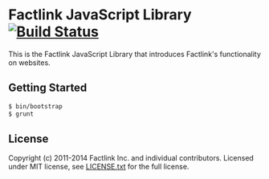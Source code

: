 # Factlink JavaScript Library [![Build Status](https://travis-ci.org/Factlink/js-library.svg?branch=master)](https://travis-ci.org/Factlink/js-library)

This is the Factlink JavaScript Library that introduces Factlink's functionality on websites.

## Getting Started

```bash
$ bin/bootstrap
$ grunt
```

## License

Copyright (c) 2011-2014 Factlink Inc. and individual contributors. Licensed under MIT license, see [LICENSE.txt](LICENSE.txt) for the full license.
